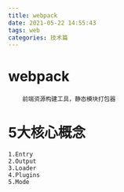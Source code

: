 ```yaml
---
title: webpack
date: 2021-05-22 14:55:43
tags: web
categories: 技术篇
---
```


# webpack
```text
    前端资源构建工具，静态模块打包器
```
# 5大核心概念
```text
1.Entry
2.Output
3.Loader
4.Plugins
5.Mode
```
